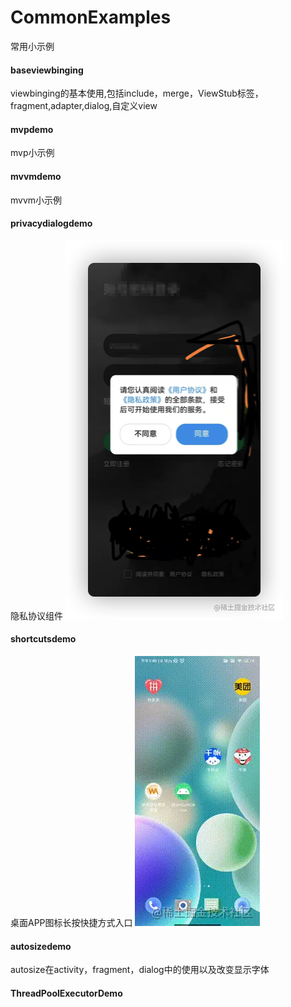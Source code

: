 # CommonExamples
常用小示例

#### baseviewbinging
 viewbinging的基本使用,包括include，merge，ViewStub标签，fragment,adapter,dialog,自定义view

#### mvpdemo
 mvp小示例

#### mvvmdemo
 mvvm小示例

#### privacydialogdemo
 隐私协议组件
 ![img_1.png](img_1.png)

#### shortcutsdemo
 桌面APP图标长按快捷方式入口
 ![img.png](img.png)

#### autosizedemo
 autosize在activity，fragment，dialog中的使用以及改变显示字体

#### ThreadPoolExecutorDemo
